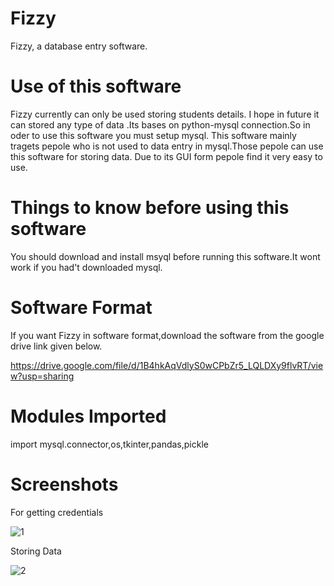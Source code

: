 # Fizzy

Fizzy, a database entry software.

# Use of this software 

Fizzy currently can only be used storing students details.
I hope in future it can stored any type of data .Its bases on python-mysql connection.So in oder to use this software you must setup mysql.
This software mainly tragets pepole who is not used to data entry in mysql.Those pepole can use this software for storing data.
Due to its GUI form pepole find it very easy to use.

# Things to know before using this software

You should download and install msyql before running this software.It wont work if you had't downloaded mysql.

# Software Format

If you want Fizzy in software format,download the software from the google drive link given below.

https://drive.google.com/file/d/1B4hkAqVdlyS0wCPbZr5_LQLDXy9flvRT/view?usp=sharing

# Modules Imported

import mysql.connector,os,tkinter,pandas,pickle

# Screenshots

For getting credentials


![1](https://user-images.githubusercontent.com/92664795/144005761-1c9bc186-ca22-4578-a898-c63c646824d7.PNG)

Storing Data


![2](https://user-images.githubusercontent.com/92664795/144005772-313ae1ce-52d4-49b5-92d1-4e43d619f601.PNG)


